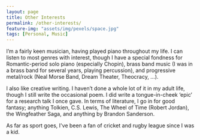 ```yaml
---
layout: page
title: Other Interests
permalink: /other-interests/
feature-img: "assets/img/pexels/space.jpg"
tags: [Personal, Music]
---
```


I’m a fairly keen musician, having played piano throughout my life. I can listen to most
genres with interest, though I have a special fondness for Romantic-period solo piano 
(especially Chopin), brass band music (I was in a brass band for several years, playing 
percussion), and progressive metal/rock (Neal Morse Band, Dream Theater, Theocracy, ...).

I also like creative writing. I haven’t done a whole lot of it in my adult life, though 
I still write the occasional poem. I did write a tongue-in-cheek ‘epic’ for a research 
talk I once gave. 
In terms of literature, I go in for good fantasy; anything Tolkien, C.S. Lewis, The Wheel of Time (Robert Jordan), the Wingfeather Saga, and anything by Brandon Sanderson.

As far as sport goes, I've been a fan of cricket and rugby league since I was a kid.